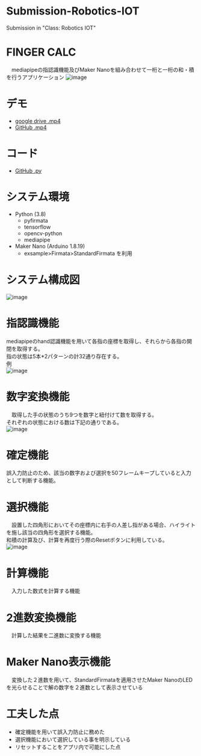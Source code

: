 # Submission-Robotics-IOT
Submission in "Class: Robotics IOT"
# FINGER CALC
　mediapipeの指認識機能及びMaker Nanoを組み合わせて一桁と一桁の和・積を行うアプリケーション
 ![image](https://user-images.githubusercontent.com/70005022/187378290-650a5be6-89dd-4a1a-a9a9-c14b42d8d576.png)
# デモ
- [google drive .mp4](https://drive.google.com/file/d/1WOWxxskMY1HLWPcO7zVPQNmYJcG4J401/view?usp=sharing)  
- [GitHub .mp4](https://github.com/plumchloride/Submission-Robotics-IOT/blob/main/demo.mp4)
# コード
- [GitHub .py](https://github.com/plumchloride/Submission-Robotics-IOT/blob/main/calc_finger.py)
# システム環境
- Python (3.8)
  - pyfirmata
  - tensorflow
  - opencv-python
  - mediapipe
- Maker Nano (Arduino 1.8.19)
  - exsample>Firmata>StandardFirmata を利用
# システム構成図
![image](https://user-images.githubusercontent.com/70005022/187378348-3e83b284-c83f-46a7-9319-f89fb1beb197.png)
# 指認識機能
 mediapipeのhand認識機能を用いて各指の座標を取得し、それらから各指の開閉を取得する。  
 指の状態は5本*2パターンの計32通り存在する。  
 例  
 ![image](https://user-images.githubusercontent.com/70005022/187379411-70400412-26d9-419b-984a-68a7ad2e5805.png)
# 数字変換機能
　取得した手の状態のうち9つを数字と紐付けて数を取得する。  
 それぞれの状態における数は下記の通りである。  
 ![image](https://user-images.githubusercontent.com/70005022/187379731-ddf7d1ac-5f3e-4491-8f26-735550f66c8f.png)
# 確定機能
 誤入力防止のため、該当の数字および選択を50フレームキープしていると入力として判断する機能。
# 選択機能
　設置した四角形においてその座標内に右手の人差し指がある場合、ハイライトを施し該当の四角形を選択する機能。  
 和積の計算及び、計算を再度行う際のResetボタンに利用している。  
![image](https://user-images.githubusercontent.com/70005022/187380015-5fcd7816-ca7b-4c91-8712-59b8ae9aae50.png)
# 計算機能
　入力した数式を計算する機能
# 2進数変換機能
　計算した結果を二進数に変換する機能
# Maker Nano表示機能
　変換した２進数を用いて、StandardFirmataを適用させたMaker NanoのLEDを光らせることで解の数字を２進数として表示させている
# 工夫した点
- 確定機能を用いて誤入力防止に務めた
- 選択機能において選択している事を明示している
- リセットすることをアプリ内で可能にした点
